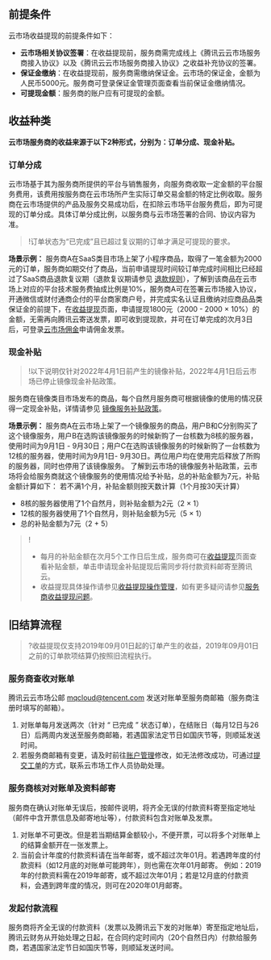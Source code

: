 

## 前提条件
云市场收益提现的前提条件如下：
- **云市场相关协议签署**：在收益提现前，服务商需完成线上《腾讯云云市场服务商接入协议》以及《腾讯云云市场服务商接入协议》之收益补充协议的签署。
- **保证金缴纳**：在收益提现前，服务商需缴纳保证金。云市场的保证金，金额为人民币5000元。服务商可登录保证金管理页面查看当前保证金缴纳情况。
- **可提现金额**：服务商的账户应有可提现的金额。

## 收益种类
**云市场服务商的收益来源于以下2种形式，分别为：订单分成、现金补贴。**

### 订单分成
云市场基于其为服务商所提供的平台与销售服务，向服务商收取一定金额的平台服务费用，该费用按服务商在云市场所产生实际订单交易金额的特定比例收取。服务商在云市场提供的产品及服务交易成功后，在扣除云市场平台服务费后，即为可提现的订单分成。具体订单分成比例，以服务商与云市场签署的合同、协议内容为准。
>!订单状态为“已完成”且已超过复议期的订单才满足可提现的要求。

**场景示例：**
服务商A在SaaS类目市场上架了小程序商品，取得了一笔金额为2000元的订单，服务商如期交付了商品，当前申请提现时间较订单完成时间相比已经超过了SaaS商品退款复议期（退款复议期请参见 [退款规则](https://cloud.tencent.com/document/product/306/30021)），了解到该商品在云市场上对应的平台技术服务费抽成比例是10%，服务商A可在签署云市场接入协议，开通微信或财付通商企付的平台商家商户号，并完成实名认证且缴纳对应商品品类保证金的前提下，在[收益提现](https://console.cloud.tencent.com/serviceprovider/balance/extract)页面，申请提现1800元（2000 - 2000 × 10%）的金额，无需再向腾讯云寄送发票，即可收到提现款，并可在订单完成的次月3日后，可登录[云市场佣金](https://console.cloud.tencent.com/expense/invoice)申请佣金发票。

### 现金补贴
>!以下说明仅针对2022年4月1日前产生的镜像补贴，2022年4月1日后云市场已停止镜像现金补贴政策。

服务商在镜像类目市场发布的商品，每个自然月服务商可根据镜像的使用的情况获得一定现金补贴，详情请参见 [镜像服务补贴政策](https://main.qcloudimg.com/raw/f2162f649f747f8bae32edde8d73619a.pdf)。

**场景示例：**
服务商A在云市场上架了一个镜像服务的商品，用户B和C分别购买了这个镜像服务，用户B在选购该镜像服务的时候新购了一台核数为8核的服务器，使用时间为9月1日 - 9月30日；用户C在选购该镜像服务的时候新购了一台核数为12核的服务器，使用时间为9月1日- 9月30日。两位用户均在使用完后释放了所购的服务器，同时也停用了该镜像服务。
了解到云市场的镜像服务补贴政策，云市场将会给服务商就这个镜像服务的使用情况给予补贴，总的补贴金额为7元，补贴金额计算如下：
若不满1个月，补贴金额则按天数计算（1个月按30天计算）
- 8核的服务器使用了1个自然月，则补贴金额为2元（2 × 1）
- 12核的服务器使用了1个自然月，则补贴金额为5元（5 × 1）
- 总的补贴金额为7元（2 + 5）
>!
>- 每月的补贴金额在次月5个工作日后生成，服务商可在[收益提现](https://console.cloud.tencent.com/serviceprovider/balance/extract)页面查看补贴金额，单击申请现金补贴提现后需同步将付款资料邮寄至腾讯云。
>- 收益提现具体操作请参见[收益提现操作管理](https://cloud.tencent.com/document/product/306/37683)，如有更多疑问请参见[服务商收益提现问题](https://cloud.tencent.com/document/product/306/30242)。

## 旧结算流程
>?收益提现仅支持2019年09月01日起的订单产生的收益，2019年09月01日之前的订单款项结算仍按照旧流程执行。
	
### 服务商查收对账单
腾讯云云市场公邮 mqcloud@tencent.com 发送对账单至服务商邮箱（服务商注册时填写的邮箱）。
1.	对账单每月发送两次（针对 “ 已完成 ” 状态订单），在结账日（每月12日与26日）后两周内发送至服务商邮箱，若遇国家法定节日如国庆节等，则顺延发送时间。
2.	若服务商邮箱有变更，请及时前往[账户管理](https://console.cloud.tencent.com/serviceprovider/info)修改，如无法修改成功，可通过[提交工单](https://console.cloud.tencent.com/workorder/category?level1_id=1&level2_id=847&source=0&data_title=%E4%BA%91%E5%B8%82%E5%9C%BA%EF%BC%88%E5%8D%96%E5%AE%B6%EF%BC%89&level3_id=851&radio_title=%E5%85%B6%E4%BB%96%E9%97%AE%E9%A2%98&queue=86&scene_code=20452&step=2)的方式，联系云市场工作人员协助处理。

### 服务商核对对账单及资料邮寄
服务商在确认对账单无误后，按邮件说明，将齐全无误的付款资料寄至指定地址（邮件中含开票信息及邮寄地址等），付款资料包含对账单及发票。
1.	对账单不可更改。但是若当期结算金额较小，不便开票，可以将多个对账单上的结算金额开在一张发票上。
2.	当前会计年度的付款资料请在当年邮寄，或不超过次年01月。若遇跨年度的付款资料（如12月底的对账单可能跨年），则也需在次年01月邮寄。
例如：2019年的付款资料需在2019年邮寄，或不超过次年01月；若是12月底的付款资料，会遇到跨年度的情况，则可在2020年01月邮寄。

### 发起付款流程
服务商将齐全无误的付款资料（发票以及腾讯云下发的对账单）寄至指定地址后，腾讯云财务从开始处理之日起，在合同约定时间内（20个自然日内）付款给服务商，若遇国家法定节日如国庆节等，则顺延发送时间。

